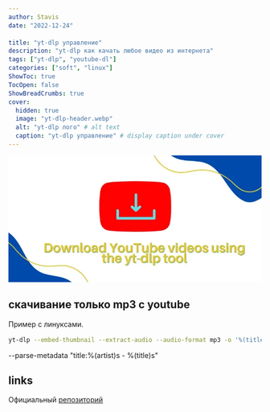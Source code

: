 ```yaml
---
author: Stavis
date: "2022-12-24"

title: "yt-dlp управление"
description: "yt-dlp как качать любое видео из интернета"
tags: ["yt-dlp", "youtube-dl"]
categories: ["soft", "linux"]
ShowToc: true
TocOpen: false
ShowBreadCrumbs: true
cover:
  hidden: true
  image: "yt-dlp-header.webp"
  alt: "yt-dlp лого" # alt text
  caption: "yt-dlp управление" # display caption under cover
---
```


![TDD Banner](yt-dlp-header.webp)

## скачивание только mp3 с youtube

Пример с линуксами.

```bash
yt-dlp --embed-thumbnail --extract-audio --audio-format mp3 -o '%(title)s.%(ext)s' https://youtu.be/VFwmKL5OL-Q
```

--parse-metadata "title:%(artist)s - %(title)s"



## links
Официальный [репозиторий][Repoyt-dlp]

[RepoGithub]: https://github.com/ytdl-org/youtube-dl
[Offsite]: http://ytdl-org.github.io/youtube-dl/
[Repoyt-dlp]: https://github.com/yt-dlp/yt-dlp
